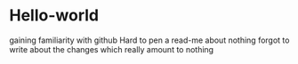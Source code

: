 # Hello-world
gaining familiarity with github
Hard to pen a read-me about nothing
forgot to write about the changes which really amount to nothing
